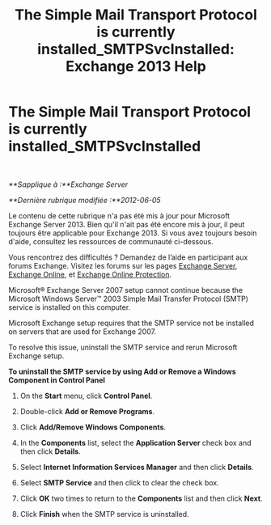 ﻿---
title: 'The Simple Mail Transport Protocol is currently installed_SMTPSvcInstalled: Exchange 2013 Help'
TOCTitle: The Simple Mail Transport Protocol is currently installed_SMTPSvcInstalled
ms:assetid: f786a93c-876d-4f4e-adb6-4dfea3d820d1
ms:mtpsurl: https://technet.microsoft.com/fr-fr/library/ms.exch.setupreadiness.smtpsvcinstalled(v=EXCHG.150)
ms:contentKeyID: 50479581
ms.date: 04/24/2018
mtps_version: v=EXCHG.150
ms.translationtype: HT
---

# The Simple Mail Transport Protocol is currently installed\_SMTPSvcInstalled

 

_**Sapplique à :**Exchange Server_

_**Dernière rubrique modifiée :**2012-06-05_

Le contenu de cette rubrique n'a pas été mis à jour pour Microsoft Exchange Server 2013. Bien qu'il n'ait pas été encore mis à jour, il peut toujours être applicable pour Exchange 2013. Si vous avez toujours besoin d'aide, consultez les ressources de communauté ci-dessous.

Vous rencontrez des difficultés ? Demandez de l’aide en participant aux forums Exchange. Visitez les forums sur les pages [Exchange Server](https://go.microsoft.com/fwlink/p/?linkid=60612), [Exchange Online](https://go.microsoft.com/fwlink/p/?linkid=267542), et [Exchange Online Protection](https://go.microsoft.com/fwlink/p/?linkid=285351).

Microsoft® Exchange Server 2007 setup cannot continue because the Microsoft Windows Server™ 2003 Simple Mail Transfer Protocol (SMTP) service is installed on this computer.

Microsoft Exchange setup requires that the SMTP service not be installed on servers that are used for Exchange 2007.

To resolve this issue, uninstall the SMTP service and rerun Microsoft Exchange setup.

**To uninstall the SMTP service by using Add or Remove a Windows Component in Control Panel**

1.  On the **Start** menu, click **Control Panel**.

2.  Double-click **Add or Remove Programs**.

3.  Click **Add/Remove Windows Components**.

4.  In the **Components** list, select the **Application Server** check box and then click **Details**.

5.  Select **Internet Information Services Manager** and then click **Details**.

6.  Select **SMTP Service** and then click to clear the check box.

7.  Click **OK** two times to return to the **Components** list and then click **Next**.

8.  Click **Finish** when the SMTP service is uninstalled.

